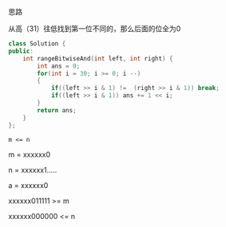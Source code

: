 思路

从高（31）往低找到第一位不同的，那么后面的位全为0

```c++
class Solution {
public:
    int rangeBitwiseAnd(int left, int right) {
        int ans = 0;
        for(int i = 30; i >= 0; i --)
        {
            if((left >> i & 1) !=  (right >> i & 1)) break;
            if((left >> i & 1)) ans += 1 << i;
        }
        return ans;
    }
};
```

`m <= n`

m = xxxxxx0      

n = xxxxxx1.....

a = xxxxxx0

xxxxxx011111 >= m

xxxxxx000000 <= n
